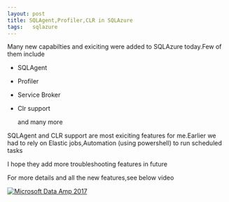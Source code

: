 ```yaml
---
layout: post
title: SQLAgent,Profiler,CLR in SQLAzure
tags:   sqlazure
---
```


Many new capabilties and exiciting  were added to SQLAzure today.Few of them include  
- SQLAgent  
- Profiler  
- Service Broker   
- Clr support

   and many more
   
SQLAgent and CLR support are most exiciting features for me.Earlier we had to rely on Elastic jobs,Automation (using powershell) to run scheduled 
tasks

I hope they add more troubleshooting features in future

For more details and all the new features,see below video  

[![Microsoft Data Amp 2017](https://img.youtube.com/vi/0uT46lpjeQE/0.jpg)](http://www.youtube.com/watch?v=0uT46lpjeQE)
